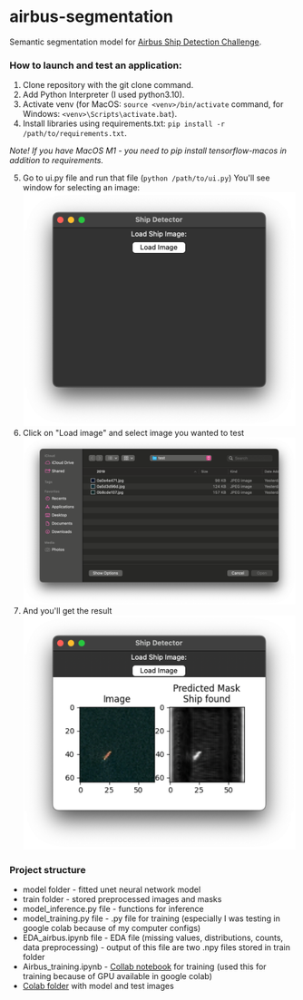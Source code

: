 # airbus-segmentation

Semantic segmentation model for [Airbus Ship Detection Challenge](https://www.kaggle.com/c/airbus-ship-detection/overview).

### How to launch and test an application:
1. Clone repository with the git clone command.
2. Add Python Interpreter (I used python3.10).
3. Activate venv (for MacOS: `source <venv>/bin/activate` command, for Windows: `<venv>\Scripts\activate.bat`).
4. Install libraries using requirements.txt: `pip install -r /path/to/requirements.txt`.

*Note! If you have MacOS M1 - you need to pip install tensorflow-macos in addition to requirements.*

5. Go to ui.py file and run that file (`python /path/to/ui.py`)
You'll see window for selecting an image:
![img.png](img.png)
6. Click on "Load image" and select image you wanted to test
![img_1.png](img_1.png)
7. And you'll get the result
![img_2.png](img_2.png)

### Project structure

- model folder - fitted unet neural network model
- train folder - stored preprocessed images and masks
- model_inference.py file - functions for inference
- model_training.py file - .py file for training (especially I was testing in google colab because of my computer configs) 
- EDA_airbus.ipynb file - EDA file (missing values, distributions, counts, data preprocessing) - output of this file are two .npy files stored in train folder 
- Airbus_training.ipynb - [Collab notebook](https://colab.research.google.com/drive/11QgPSMeaW-ycA4qvfppzb9PbHX3qT7d0?usp=sharing) for training (used this for training because of GPU available in google colab)
- [Colab folder](https://colab.research.google.com/drive/11QgPSMeaW-ycA4qvfppzb9PbHX3qT7d0?usp=sharing) with model and test images